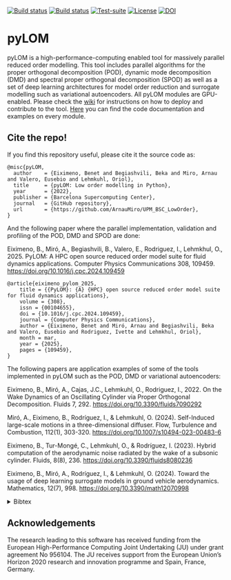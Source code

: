 [![Build status](https://github.com/ArnauMiro/UPM_BSC_LowOrder/actions/workflows/build_intel.yml/badge.svg)](https://github.com/ArnauMiro/UPM_BSC_LowOrder/actions)
[![Build status](https://github.com/ArnauMiro/UPM_BSC_LowOrder/actions/workflows/build_gcc.yml/badge.svg)](https://github.com/ArnauMiro/UPM_BSC_LowOrder/actions)
[![Test-suite](https://github.com/ArnauMiro/UPM_BSC_LowOrder/actions/workflows/run_testsuite.yml/badge.svg)](https://github.com/ArnauMiro/UPM_BSC_LowOrder/actions)
[![License](https://img.shields.io/badge/license-MIT-orange)](https://opensource.org/licenses/mit)
[![DOI](https://zenodo.org/badge/DOI/10.5281/zenodo.10598565.svg)](https://doi.org/10.5281/zenodo.10598565)

# pyLOM

pyLOM is a high-performance-computing enabled tool for massively parallel reduced order modelling. This tool includes parallel algorithms for the proper orthogonal decomposition (POD), dynamic mode decomposition (DMD) and spectral proper orthogonal decomposition (SPOD) as well as a set of deep learning architectures for model order reduction and surrogate modelling such as variational autoencoders. All pyLOM modules are GPU-enabled.
Please check the [wiki](https://github.com/ArnauMiro/pyLowOrder/wiki) for instructions on how to deploy and contribute to the tool. [Here](https://arnaumiro.github.io/pyLowOrder/) you can find the code documentation and examples on every module.

## Cite the repo!
If you find this repository useful, please cite it the source code as:
```
@misc{pyLOM,
  author    = {Eiximeno, Benet and Begiashvili, Beka and Miro, Arnau and Valero, Eusebio and Lehmkuhl, Oriol},
  title     = {pyLOM: Low order modelling in Python},
  year      = {2022},
  publisher = {Barcelona Supercomputing Center},
  journal   = {GitHub repository},
  url       = {https://github.com/ArnauMiro/UPM_BSC_LowOrder},
}
```
And the following paper where the parallel implementation, validation and profiling of the POD, DMD and SPOD are done:

Eiximeno, B., Miró, A., Begiashvili, B., Valero, E., Rodriguez, I., Lehmkhul, O., 2025. PyLOM: A HPC open source reduced order model suite for fluid dynamics applications. Computer Physics Communications 308, 109459. https://doi.org/10.1016/j.cpc.2024.109459
```
@article{eiximeno_pylom_2025,
	title = {{PyLOM}: {A} {HPC} open source reduced order model suite for fluid dynamics applications},
	volume = {308},
	issn = {00104655},
	doi = {10.1016/j.cpc.2024.109459},
	journal = {Computer Physics Communications},
	author = {Eiximeno, Benet and Miró, Arnau and Begiashvili, Beka and Valero, Eusebio and Rodriguez, Ivette and Lehmkhul, Oriol},
	month = mar,
	year = {2025},
	pages = {109459},
}
```
The following papers are application examples of some of the tools implemented in pyLOM such as the POD, DMD or variational autoencoders:

Eiximeno, B., Miró, A., Cajas, J.C., Lehmkuhl, O., Rodriguez, I., 2022. On the Wake Dynamics of an Oscillating Cylinder via Proper Orthogonal Decomposition. Fluids 7, 292. https://doi.org/10.3390/fluids7090292

Miró, A., Eiximeno, B., Rodríguez, I., & Lehmkuhl, O. (2024). Self-Induced large-scale motions in a three-dimensional diffuser. Flow, Turbulence and Combustion, 112(1), 303-320. https://doi.org/10.1007/s10494-023-00483-6

Eiximeno, B., Tur-Mongé, C., Lehmkuhl, O., & Rodríguez, I. (2023). Hybrid computation of the aerodynamic noise radiated by the wake of a subsonic cylinder. Fluids, 8(8), 236. https://doi.org/10.3390/fluids8080236

Eiximeno, B., Miró, A., Rodríguez, I., & Lehmkuhl, O. (2024). Toward the usage of deep learning surrogate models in ground vehicle aerodynamics. Mathematics, 12(7), 998. https://doi.org/10.3390/math12070998

<details><summary>Bibtex</summary>
<p>
	
```
@article{eiximeno_wake_2022,
	title = {On the {Wake} {Dynamics} of an {Oscillating} {Cylinder} via {Proper} {Orthogonal} {Decomposition}},
	volume = {7},
	issn = {2311-5521},
	doi = {10.3390/fluids7090292},
	number = {9},
	journal = {Fluids},
	author = {Eiximeno, Benet and Miró, Arnau and Cajas, Juan Carlos and Lehmkuhl, Oriol and Rodriguez, Ivette},
	year = {2022},
	pages = {292},
}

@article{miro2024self,
  title={Self-Induced large-scale motions in a three-dimensional diffuser},
  author={Mir{\'o}, Arnau and Eiximeno, Benet and Rodr{\'\i}guez, Ivette and Lehmkuhl, Oriol},
  journal={Flow, Turbulence and Combustion},
  volume={112},
  number={1},
  pages={303--320},
  year={2024},
  doi={https://doi.org/10.1007/s10494-023-00483-6},
  publisher={Springer}
}

@article{eiximeno2023hybrid,
  title={Hybrid computation of the aerodynamic noise radiated by the wake of a subsonic cylinder},
  author={Eiximeno, Benet and Tur-Mong{\'e}, Carlos and Lehmkuhl, Oriol and Rodr{\'\i}guez, Ivette},
  journal={Fluids},
  volume={8},
  number={8},
  pages={236},
  year={2023},
  doi={https://doi.org/10.3390/fluids8080236},
  publisher={MDPI}
}

@article{eiximeno2024toward,
  title={Toward the usage of deep learning surrogate models in ground vehicle aerodynamics},
  author={Eiximeno, Benet and Mir{\'o}, Arnau and Rodr{\'\i}guez, Ivette and Lehmkuhl, Oriol},
  journal={Mathematics},
  volume={12},
  number={7},
  pages={998},
  year={2024},
  doi={https://doi.org/10.3390/math12070998},
  publisher={MDPI}
}
```
</p>
</details>

## Acknowledgements
The research leading to this software has received funding from the European High-Performance Computing Joint Undertaking (JU) under grant agreement No 956104. The JU receives support from the European Union’s Horizon 2020 research and innovation programme and Spain, France, Germany.
